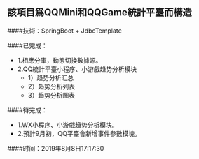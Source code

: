 ## 該項目爲QQMini和QQGame統計平臺而構造

####技術：SpringBoot + JdbcTemplate

####已完成：
- 1.相應分庫，動態切換數據源。
- 2.QQ統計平臺小程序、小游戲趋势分析模块
  * 1）趋势分析汇总
  * 2）趋势分析列表
  * 3）趋势分析图表
    
####待完成：
- 1.WX小程序、小游戲趋势分析模块。
- 2.預計9月初，QQ平臺會新增事件參數模塊。

####时间：2019年8月8日17:17:30


